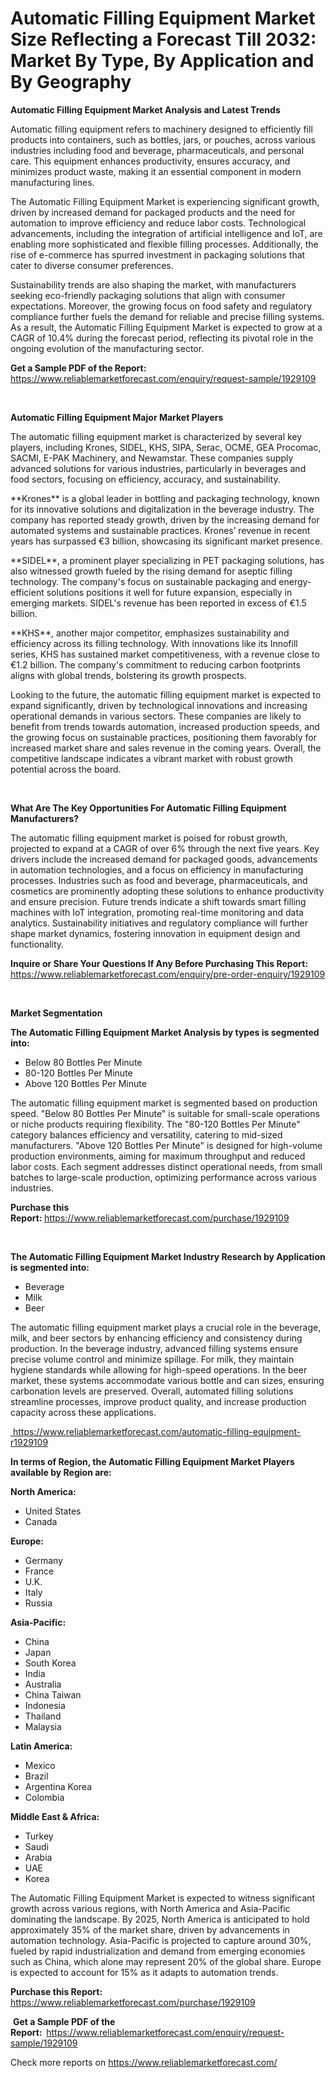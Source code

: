<p><h1>Automatic Filling Equipment Market Size Reflecting a Forecast Till 2032: Market By Type, By Application and By Geography</h1></p><p><strong>Automatic Filling Equipment Market Analysis and Latest Trends</strong></p>
<p><p>Automatic filling equipment refers to machinery designed to efficiently fill products into containers, such as bottles, jars, or pouches, across various industries including food and beverage, pharmaceuticals, and personal care. This equipment enhances productivity, ensures accuracy, and minimizes product waste, making it an essential component in modern manufacturing lines.</p><p>The Automatic Filling Equipment Market is experiencing significant growth, driven by increased demand for packaged products and the need for automation to improve efficiency and reduce labor costs. Technological advancements, including the integration of artificial intelligence and IoT, are enabling more sophisticated and flexible filling processes. Additionally, the rise of e-commerce has spurred investment in packaging solutions that cater to diverse consumer preferences.</p><p>Sustainability trends are also shaping the market, with manufacturers seeking eco-friendly packaging solutions that align with consumer expectations. Moreover, the growing focus on food safety and regulatory compliance further fuels the demand for reliable and precise filling systems. As a result, the Automatic Filling Equipment Market is expected to grow at a CAGR of 10.4% during the forecast period, reflecting its pivotal role in the ongoing evolution of the manufacturing sector.</p></p>
<p><strong>Get a Sample PDF of the Report:&nbsp;</strong> <a href="https://www.reliablemarketforecast.com/enquiry/request-sample/1929109?utm_campaign=1888&utm_medium=2&utm_source=Github&utm_content=ia&utm_term=16012025&utm_id=automatic-filling-equipment">https://www.reliablemarketforecast.com/enquiry/request-sample/1929109</a></p>
<p>&nbsp;</p>
<p><strong>Automatic Filling Equipment Major Market Players</strong></p>
<p><p>The automatic filling equipment market is characterized by several key players, including Krones, SIDEL, KHS, SIPA, Serac, OCME, GEA Procomac, SACMI, E-PAK Machinery, and Newamstar. These companies supply advanced solutions for various industries, particularly in beverages and food sectors, focusing on efficiency, accuracy, and sustainability.</p><p>**Krones** is a global leader in bottling and packaging technology, known for its innovative solutions and digitalization in the beverage industry. The company has reported steady growth, driven by the increasing demand for automated systems and sustainable practices. Krones’ revenue in recent years has surpassed €3 billion, showcasing its significant market presence.</p><p>**SIDEL**, a prominent player specializing in PET packaging solutions, has also witnessed growth fueled by the rising demand for aseptic filling technology. The company's focus on sustainable packaging and energy-efficient solutions positions it well for future expansion, especially in emerging markets. SIDEL's revenue has been reported in excess of €1.5 billion.</p><p>**KHS**, another major competitor, emphasizes sustainability and efficiency across its filling technology. With innovations like its Innofill series, KHS has sustained market competitiveness, with a revenue close to €1.2 billion. The company's commitment to reducing carbon footprints aligns with global trends, bolstering its growth prospects.</p><p>Looking to the future, the automatic filling equipment market is expected to expand significantly, driven by technological innovations and increasing operational demands in various sectors. These companies are likely to benefit from trends towards automation, increased production speeds, and the growing focus on sustainable practices, positioning them favorably for increased market share and sales revenue in the coming years. Overall, the competitive landscape indicates a vibrant market with robust growth potential across the board.</p></p>
<p>&nbsp;</p>
<p><strong>What Are The Key Opportunities For Automatic Filling Equipment Manufacturers?</strong></p>
<p><p>The automatic filling equipment market is poised for robust growth, projected to expand at a CAGR of over 6% through the next five years. Key drivers include the increased demand for packaged goods, advancements in automation technologies, and a focus on efficiency in manufacturing processes. Industries such as food and beverage, pharmaceuticals, and cosmetics are prominently adopting these solutions to enhance productivity and ensure precision. Future trends indicate a shift towards smart filling machines with IoT integration, promoting real-time monitoring and data analytics. Sustainability initiatives and regulatory compliance will further shape market dynamics, fostering innovation in equipment design and functionality.</p></p>
<p><strong>Inquire or Share Your Questions If Any Before Purchasing This Report:</strong> <a href="https://www.reliablemarketforecast.com/enquiry/pre-order-enquiry/1929109?utm_campaign=1888&utm_medium=2&utm_source=Github&utm_content=ia&utm_term=16012025&utm_id=automatic-filling-equipment">https://www.reliablemarketforecast.com/enquiry/pre-order-enquiry/1929109</a></p>
<p>&nbsp;</p>
<p><strong>Market Segmentation</strong></p>
<p><strong>The Automatic Filling Equipment Market Analysis by types is segmented into:</strong></p>
<p><ul><li>Below 80 Bottles Per Minute</li><li>80-120 Bottles Per Minute</li><li>Above 120 Bottles Per Minute</li></ul></p>
<p><p>The automatic filling equipment market is segmented based on production speed. "Below 80 Bottles Per Minute" is suitable for small-scale operations or niche products requiring flexibility. The "80-120 Bottles Per Minute" category balances efficiency and versatility, catering to mid-sized manufacturers. "Above 120 Bottles Per Minute" is designed for high-volume production environments, aiming for maximum throughput and reduced labor costs. Each segment addresses distinct operational needs, from small batches to large-scale production, optimizing performance across various industries.</p></p>
<p><strong>Purchase this Report:&nbsp;</strong><a href="https://www.reliablemarketforecast.com/purchase/1929109?utm_campaign=1888&utm_medium=2&utm_source=Github&utm_content=ia&utm_term=16012025&utm_id=automatic-filling-equipment">https://www.reliablemarketforecast.com/purchase/1929109</a></p>
<p>&nbsp;</p>
<p><strong>The Automatic Filling Equipment Market Industry Research by Application is segmented into:</strong></p>
<p><ul><li>Beverage</li><li>Milk</li><li>Beer</li></ul></p>
<p><p>The automatic filling equipment market plays a crucial role in the beverage, milk, and beer sectors by enhancing efficiency and consistency during production. In the beverage industry, advanced filling systems ensure precise volume control and minimize spillage. For milk, they maintain hygiene standards while allowing for high-speed operations. In the beer market, these systems accommodate various bottle and can sizes, ensuring carbonation levels are preserved. Overall, automated filling solutions streamline processes, improve product quality, and increase production capacity across these applications.</p></p>
<p><a href="https://www.reliablemarketforecast.com/automatic-filling-equipment-r1929109?utm_campaign=1888&utm_medium=2&utm_source=Github&utm_content=ia&utm_term=16012025&utm_id=automatic-filling-equipment">&nbsp;https://www.reliablemarketforecast.com/automatic-filling-equipment-r1929109</a></p>
<p><strong>In terms of Region, the Automatic Filling Equipment Market Players available by Region are:</strong></p>
<p>
    <p> <strong> North America: </strong>
        <ul>
            <li>United States</li>
            <li>Canada</li>
        </ul>
        </p> 
    <p> <strong> Europe: </strong>
        <ul>
            <li>Germany</li>
            <li>France</li>
            <li>U.K.</li>
            <li>Italy</li>
            <li>Russia</li>
        </ul>
        </p> 
    <p> <strong> Asia-Pacific: </strong>
        <ul>
            <li>China</li>
            <li>Japan</li>
            <li>South Korea</li>
            <li>India</li>
            <li>Australia</li>
            <li>China Taiwan</li>
            <li>Indonesia</li>
            <li>Thailand</li>
            <li>Malaysia</li>
        </ul>
        </p> 
    <p> <strong> Latin America: </strong>
        <ul>
            <li>Mexico</li>
            <li>Brazil</li>
            <li>Argentina Korea</li>
            <li>Colombia</li>
        </ul>
        </p> 
    <p> <strong> Middle East & Africa: </strong>
        <ul>
            <li>Turkey</li>
            <li>Saudi</li>
            <li>Arabia</li>
            <li>UAE</li>
            <li>Korea</li>
        </ul>
    </p>
    </p>
<p><p>The Automatic Filling Equipment Market is expected to witness significant growth across various regions, with North America and Asia-Pacific dominating the landscape. By 2025, North America is anticipated to hold approximately 35% of the market share, driven by advancements in automation technology. Asia-Pacific is projected to capture around 30%, fueled by rapid industrialization and demand from emerging economies such as China, which alone may represent 20% of the global share. Europe is expected to account for 15% as it adapts to automation trends.</p></p>
<p><strong>Purchase this Report: </strong><a href="https://www.reliablemarketforecast.com/purchase/1929109?utm_campaign=1888&utm_medium=2&utm_source=Github&utm_content=ia&utm_term=16012025&utm_id=automatic-filling-equipment">https://www.reliablemarketforecast.com/purchase/1929109</a></p>
<p>&nbsp;<strong>Get a Sample PDF of the Report:&nbsp;&nbsp;</strong><a href="https://www.reliablemarketforecast.com/enquiry/request-sample/1929109?utm_campaign=1888&utm_medium=2&utm_source=Github&utm_content=ia&utm_term=16012025&utm_id=automatic-filling-equipment">https://www.reliablemarketforecast.com/enquiry/request-sample/1929109</a></p>
<p><strong></strong></p>
<p>Check more reports on <a href="https://www.reliablemarketforecast.com/?utm_campaign=1888&utm_medium=2&utm_source=Github&utm_content=ia&utm_term=16012025&utm_id=automatic-filling-equipment">https://www.reliablemarketforecast.com/</a></p>